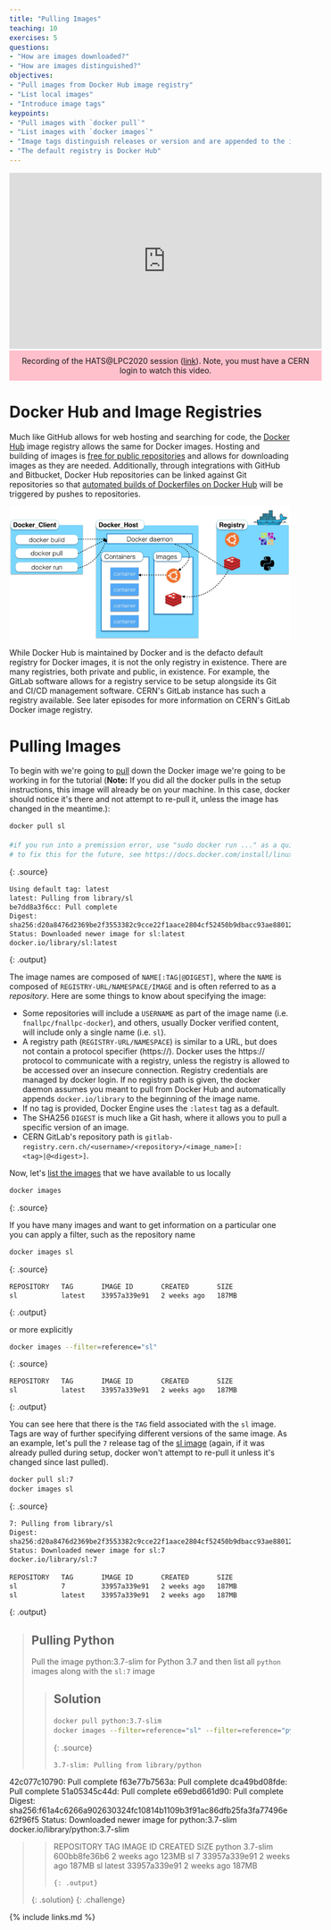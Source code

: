 ```yaml
---
title: "Pulling Images"
teaching: 10
exercises: 5
questions:
- "How are images downloaded?"
- "How are images distinguished?"
objectives:
- "Pull images from Docker Hub image registry"
- "List local images"
- "Introduce image tags"
keypoints:
- "Pull images with `docker pull`"
- "List images with `docker images`"
- "Image tags distinguish releases or version and are appended to the image name with a colon"
- "The default registry is Docker Hub"
---
```


<figure align="right" style="display: table; margin: 0; text-align: center;">
<iframe scrolling="no"  src="https://videos.cern.ch/video/OPEN-VIDEO-2021-119-003" width="560" height="315" frameborder="0" allowfullscreen></iframe>
<br/>
<figcaption style="display: table-caption; caption-side: bottom; background: pink; padding: 10px;">Recording of the HATS@LPC2020 session (<a href="https://videos.cern.ch/video/OPEN-VIDEO-2021-119-003">link</a>). Note, you must have a CERN login to watch this video.</figcaption>
</figure>

# Docker Hub and Image Registries

Much like GitHub allows for web hosting and searching for code, the [Docker Hub][docker-hub] image registry allows the same for Docker images. Hosting and building of images is [free for public repositories][docker-hub-billing] and allows for downloading images as they are needed. Additionally, through integrations with GitHub and Bitbucket, Docker Hub repositories can be linked against Git repositories so that [automated builds of Dockerfiles on Docker Hub][docker-hub-builds] will be triggered by pushes to repositories.

<img align="center" src="../fig/High-level-overview-of-Docker-architecture.png" alt="High-level overview of the Docker architecture" style="width:600px">

While Docker Hub is maintained by Docker and is the defacto default registry for Docker images, it is not the only registry in existence. There are many registries, both private and public, in existence. For example, the GitLab software allows for a registry service to be setup alongside its Git and CI/CD management software. CERN's GitLab instance has such a registry available. See later episodes for more information on CERN's GitLab Docker image registry.

# Pulling Images

To begin with we're going to [pull][docker-docs-pull] down the Docker image we're going to be working in for the tutorial (**Note:** If you did all the docker pulls in the setup instructions, this image will already be on your machine. In this case, docker should notice it's there and not attempt to re-pull it, unless the image has changed in the meantime.):

~~~bash
docker pull sl

#if you run into a premission error, use "sudo docker run ..." as a quick fix
# to fix this for the future, see https://docs.docker.com/install/linux/linux-postinstall/
~~~
{: .source}

~~~
Using default tag: latest
latest: Pulling from library/sl
be7dd8a3f6cc: Pull complete
Digest: sha256:d20a8476d2369be2f3553382c9cce22f1aace2804cf52450b9dbacc93ae88012
Status: Downloaded newer image for sl:latest
docker.io/library/sl:latest
~~~
{: .output}

The image names are composed of `NAME[:TAG|@DIGEST]`, where the `NAME` is composed of `REGISTRY-URL/NAMESPACE/IMAGE` and is often referred to as a *repository*. Here are some things to know about specifying the image:
* Some repositories will include a `USERNAME` as part of the image name (i.e. `fnallpc/fnallpc-docker`), and others, usually Docker verified content, will include only a single name (i.e. `sl`).
* A registry path (`REGISTRY-URL/NAMESPACE`) is similar to a URL, but does not contain a protocol specifier (https://). Docker uses the https:// protocol to communicate with a registry, unless the registry is allowed to be accessed over an insecure connection. Registry credentials are managed by docker login. If no registry path is given, the docker daemon assumes you meant to pull from Docker Hub and automatically appends `docker.io/library` to the beginning of the image name.
* If no tag is provided, Docker Engine uses the `:latest` tag as a default.
* The SHA256 `DIGEST` is much like a Git hash, where it allows you to pull a specific version of an image. 
* CERN GitLab's repository path is `gitlab-registry.cern.ch/<username>/<repository>/<image_name>[:<tag>|@<digest>]`.

Now, let's [list the images][docker-docs-images] that we have available to us locally

~~~bash
docker images
~~~
{: .source}

If you have many images and want to get information on a particular one you can apply a filter, such as the repository name

~~~bash
docker images sl
~~~
{: .source}

~~~
REPOSITORY   TAG       IMAGE ID       CREATED       SIZE
sl           latest    33957a339e91   2 weeks ago   187MB
~~~
{: .output}

or more explicitly

~~~bash
docker images --filter=reference="sl"
~~~
{: .source}

~~~
REPOSITORY   TAG       IMAGE ID       CREATED       SIZE
sl           latest    33957a339e91   2 weeks ago   187MB
~~~
{: .output}

You can see here that there is the `TAG` field associated with the
`sl` image.
Tags are way of further specifying different versions of the same image.
As an example, let's pull the `7` release tag of the
[sl image](https://hub.docker.com/_/sl) (again, if it was already pulled during setup, docker won't attempt to re-pull it unless it's changed since last pulled).

~~~bash
docker pull sl:7
docker images sl
~~~
{: .source}

~~~
7: Pulling from library/sl
Digest: sha256:d20a8476d2369be2f3553382c9cce22f1aace2804cf52450b9dbacc93ae88012
Status: Downloaded newer image for sl:7
docker.io/library/sl:7

REPOSITORY   TAG       IMAGE ID       CREATED       SIZE
sl           7         33957a339e91   2 weeks ago   187MB
sl           latest    33957a339e91   2 weeks ago   187MB
~~~
{: .output}

> ## Pulling Python
>
> Pull the image python:3.7-slim for Python 3.7 and then list all `python` images along with the `sl:7` image
>
> > ## Solution
> >
> > ~~~bash
> > docker pull python:3.7-slim
> > docker images --filter=reference="sl" --filter=reference="python"
> > ~~~
> > {: .source}
> >
> > ~~~
> > 3.7-slim: Pulling from library/python
42c077c10790: Pull complete
f63e77b7563a: Pull complete
dca49bd08fde: Pull complete
51a05345c44d: Pull complete
e69ebd661d90: Pull complete
Digest: sha256:f61a4c6266a902630324fc10814b1109b3f91ac86dfb25fa3fa77496e62f96f5
Status: Downloaded newer image for python:3.7-slim
docker.io/library/python:3.7-slim
> > 
> > REPOSITORY   TAG        IMAGE ID       CREATED       SIZE
> > python       3.7-slim   600bb8fe36b6   2 weeks ago   123MB
> > sl           7          33957a339e91   2 weeks ago   187MB
> > sl           latest     33957a339e91   2 weeks ago   187MB
> > ~~~
> > {: .output}
> {: .solution}
{: .challenge}

[docker-hub]: https://hub.docker.com/
[docker-hub-billing]: https://hub.docker.com/billing-plans/
[docker-hub-builds]: https://docs.docker.com/docker-hub/builds/
[docker-docs-pull]: https://docs.docker.com/engine/reference/commandline/pull/
[docker-docs-images]: https://docs.docker.com/engine/reference/commandline/images/

{% include links.md %}
